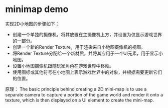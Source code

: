 # minimap demo


实现2D小地图的步骤如下：
- 创建一个单独的摄像机，将其放置在主摄像机上方，并设置为仅显示游戏世界的一部分。
- 创建一个新的Render Texture，用于渲染来自小地图摄像机的视图。
- 将Render Texture分配给一个新材质，并将其应用于一个UI元素，用于显示小地图。
- 设置小地图摄像机跟随玩家角色在游戏世界中移动。
- 使用图标或其他符号在小地图上表示游戏世界中的对象，并根据需要更新它们的位置。


原理：
The basic principle behind creating a 2D mini-map is to use a separate camera 
to capture a portion of the game world and render it onto a texture, 
which is then displayed on a UI element to create the mini-map.

